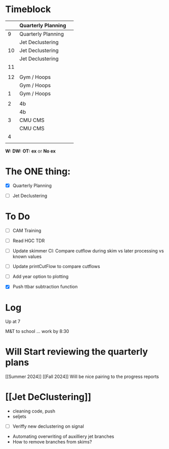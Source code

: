 # Timeblock

|     | Quarterly Planning |     |
| --- | ------------------ | --- |
| 9   | Quarterly Planning |     |
|     | Jet Declustering   |     |
| 10  | Jet Declustering   |     |
|     | Jet Declustering   |     |
| 11  |                    |     |
|     |                    |     |
| 12  | Gym / Hoops        |     |
|     | Gym / Hoops        |     |
| 1   | Gym / Hoops        |     |
|     |                    |     |
| 2   | 4b                 |     |
|     | 4b                 |     |
| 3   | CMU CMS            |     |
|     | CMU CMS            |     |
| 4   |                    |     |
|     |                    |     |

**W:**
**DW:**
**OT:**
**ex** or **No ex**

# The ONE thing: 
- [x] Quarterly Planning 
- [ ] Jet Declustering


# To Do
- [ ] CAM Training
- [ ] Read HGC TDR
- [ ] Update skimmer CI: Compare cutflow during skim vs later processing vs known values
- [ ] Update printCutFlow to compare cutflows
- [ ] Add year option to plotting
- [x] Push ttbar subtraction function 


# Log

Up at 7 

M&T to school ... work by 8:30

# Will Start reviewing the quarterly plans
[[Summer 2024]]
[[Fall 2024]]
Will be nice pairing to the progress reports


# [[Jet DeClustering]]
- cleaning code, push
- seljets 
- [ ] Veriffy new declustering on signal
- Automating overwriting of auxilliery jet branches
- How to remove branches from skims? 

